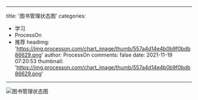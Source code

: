 
---
title: '图书管理状态图'
categories: 
 - 学习
 - ProcessOn
 - 推荐
headimg: 'https://img.processon.com/chart_image/thumb/557a4d14e4b0b9f0bdb86629.png'
author: ProcessOn
comments: false
date: 2021-11-19 07:20:53
thumbnail: 'https://img.processon.com/chart_image/thumb/557a4d14e4b0b9f0bdb86629.png'
---

<div>   
<img class="thumb" alt="图书管理状态图" src="https://img.processon.com/chart_image/thumb/557a4d14e4b0b9f0bdb86629.png" referrerpolicy="no-referrer">
<p></p>  
</div>
            